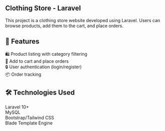 ## Clothing Store - Laravel

This project is a clothing store website developed using Laravel. Users can browse products, add them to the cart, and place orders.

##  🚀 Features  

🛍️ Product listing with category filtering  
🛒 Add to cart and place orders  
🔒 User authentication (login/register)   
📦 Order tracking  

##  🛠 Technologies Used  
Laravel 10+  
MySQL  
Bootstrap/Tailwind CSS  
Blade Template Engine   
